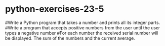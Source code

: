 # python-exercises-23-5
#Write a Python program that takes a number and prints all its integer parts.
#Write a program that accepts positive numbers from the user until the user types a negative number
#For each number the received serial number will be displayed. The sum of the numbers and the current average.